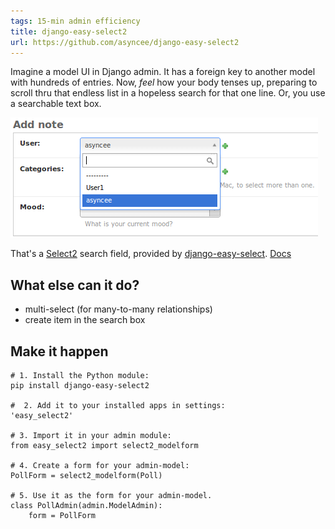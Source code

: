 ```yaml
---
tags: 15-min admin efficiency
title: django-easy-select2
url: https://github.com/asyncee/django-easy-select2
---
```


Imagine a model UI in Django admin. It has a foreign key to another model with hundreds of entries. Now, *feel* how your body tenses up, preparing to scroll thru that endless list in a hopeless search for that one line. Or, you use a searchable text box.

![Image of selectbox in Django admin with proposals for completion](img/django-easy-select2.png)

That's a [Select2](https://select2.github.io/) search field, provided by [django-easy-select](https://github.com/asyncee/django-easy-select2). [Docs](http://django-easy-select2.readthedocs.org/en/latest/)

## What else can it do?

* multi-select (for many-to-many relationships)
* create item in the search box

## Make it happen

    # 1. Install the Python module:
    pip install django-easy-select2

    #  2. Add it to your installed apps in settings:
    'easy_select2'

    # 3. Import it in your admin module:
    from easy_select2 import select2_modelform

    # 4. Create a form for your admin-model:
    PollForm = select2_modelform(Poll)

    # 5. Use it as the form for your admin-model.
    class PollAdmin(admin.ModelAdmin):
        form = PollForm
